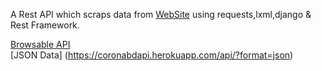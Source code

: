 A Rest API which scraps data from [WebSite](https://corona.gov.bd) using requests,lxml,django & Rest Framework.

[Browsable API](https://coronabdapi.herokuapp.com/api/)  
[JSON Data] (https://coronabdapi.herokuapp.com/api/?format=json)
